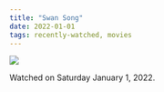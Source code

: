 ```yaml
---
title: "Swan Song"
date: 2022-01-01
tags: recently-watched, movies
---
```


 <p><img src="https://a.ltrbxd.com/resized/film-poster/6/8/5/4/3/4/685434-swan-song-0-600-0-900-crop.jpg?v=1d667a7bc1"/></p> <p>Watched on Saturday January 1, 2022.</p>